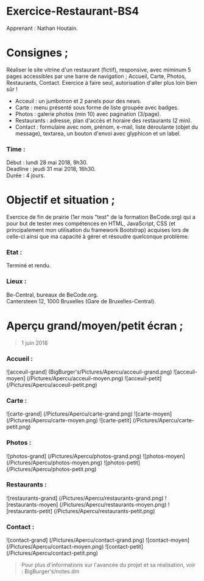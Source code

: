 # Exercice-Restaurant-BS4

Apprenant : Nathan Houtain.

# Consignes ;
Réaliser le site vitrine d'un restaurant (fictif), responsive, avec miminum 5 pages accessibles par une barre de navigation ; Accueil, Carte, Photos, Restaurants, Contact. Exercice à faire seul, autorisation d'aller plus loin bien sûr !

* Acceuil : un jumbotron et 2 panels pour des news.
* Carte : menu présenté sous forme de liste groupée avec badges.
* Photos : galerie photos (min 10) avec pagination (3/page).
* Restaurants : adresse, plan d'accès et horaire des restaurants (2 min).
* Contact : formulaire avec nom, prénom, e-mail, liste déroulante (objet du message), textarea, un bouton d'envoi avec glyphicon et un label.

### Time :
Début : lundi 28 mai 2018, 9h30.   
Deadline : jeudi 31 mai 2018, 16h30.  
Durée : 4 jours. 


# Objectif et situation ;
Exercice de fin de prairie (1er mois "test" de la formation BeCode.org) qui a pour but de tester mes compétences en HTML, JavaScript, CSS (et principalement
mon utilisation du framework Bootstrap) acquises lors de celle-ci ainsi que ma capacité à gérer et résoudre quelconque problème.

### Etat : 
Terminé et rendu.

### Lieux :
Be-Central, bureaux de BeCode.org.  
Cantersteen 12, 1000 Bruxelles (Gare de Bruxelles-Central). 


# Aperçu grand/moyen/petit écran ;
> 1 juin 2018

### Accueil :
![acceuil-grand] (BigBurger's/Pictures/Apercu/acceuil-grand.png)
![acceuil-moyen] (/Pictures/Apercu/acceuil-moyen.png)
![acceuil-petit] (/Pictures/Apercu/acceuil-petit.png)

### Carte :
![carte-grand] (/Pictures/Apercu/carte-grand.png)
![carte-moyen] (/Pictures/Apercu/carte-moyen.png)
![carte-petit] (/Pictures/Apercu/carte-petit.png)

### Photos :
![photos-grand] (/Pictures/Apercu/photos-grand.png)
![photos-moyen] (/Pictures/Apercu/photos-moyen.png)
![photos-petit] (/Pictures/Apercu/photos-petit.png)

### Restaurants :
![restaurants-grand] (/Pictures/Apercu/restaurants-grand.png)
![restaurants-moyen] (/Pictures/Apercu/restaurants-moyen.png)
![restaurants-petit] (/Pictures/Apercu/restaurants-petit.png)

### Contact :
![contact-grand] (/Pictures/Apercu/contact-grand.png)
![contact-moyen] (/Pictures/Apercu/contact-moyen.png)
![contact-petit] (/Pictures/Apercu/contact-petit.png)

> Pour plus d'informations sur l'avancée du projet et sa réalisation, voir : BigBurger's/notes.dm 
